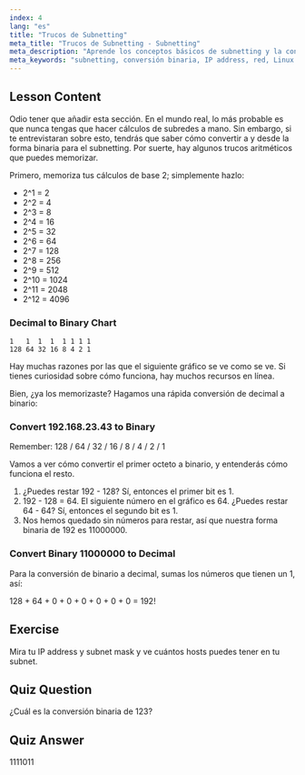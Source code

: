 ```yaml
---
index: 4
lang: "es"
title: "Trucos de Subnetting"
meta_title: "Trucos de Subnetting - Subnetting"
meta_description: "Aprende los conceptos básicos de subnetting y la conversión binaria para redes. Comprende las IP addresses y subnet masks con esta guía amigable para principiantes. ¡Empieza a aprender ahora!"
meta_keywords: "subnetting, conversión binaria, IP address, red, Linux networking, principiante, tutorial, guía"
---
```


## Lesson Content

Odio tener que añadir esta sección. En el mundo real, lo más probable es que nunca tengas que hacer cálculos de subredes a mano. Sin embargo, si te entrevistaran sobre esto, tendrás que saber cómo convertir a y desde la forma binaria para el subnetting. Por suerte, hay algunos trucos aritméticos que puedes memorizar.

Primero, memoriza tus cálculos de base 2; simplemente hazlo:

- 2^1 = 2
- 2^2 = 4
- 2^3 = 8
- 2^4 = 16
- 2^5 = 32
- 2^6 = 64
- 2^7 = 128
- 2^8 = 256
- 2^9 = 512
- 2^10 = 1024
- 2^11 = 2048
- 2^12 = 4096

### Decimal to Binary Chart

```plaintext
1   1  1  1  1 1 1 1
128 64 32 16 8 4 2 1
```

Hay muchas razones por las que el siguiente gráfico se ve como se ve. Si tienes curiosidad sobre cómo funciona, hay muchos recursos en línea.

Bien, ¿ya los memorizaste? Hagamos una rápida conversión de decimal a binario:

### Convert 192.168.23.43 to Binary

Remember: 128 / 64 / 32 / 16 / 8 / 4 / 2 / 1

Vamos a ver cómo convertir el primer octeto a binario, y entenderás cómo funciona el resto.

1. ¿Puedes restar 192 - 128? Sí, entonces el primer bit es 1.
2. 192 - 128 = 64. El siguiente número en el gráfico es 64. ¿Puedes restar 64 - 64? Sí, entonces el segundo bit es 1.
3. Nos hemos quedado sin números para restar, así que nuestra forma binaria de 192 es 11000000.

### Convert Binary 11000000 to Decimal

Para la conversión de binario a decimal, sumas los números que tienen un 1, así:

128 + 64 + 0 + 0 + 0 + 0 + 0 + 0 = 192!

## Exercise

Mira tu IP address y subnet mask y ve cuántos hosts puedes tener en tu subnet.

## Quiz Question

¿Cuál es la conversión binaria de 123?

## Quiz Answer

1111011
